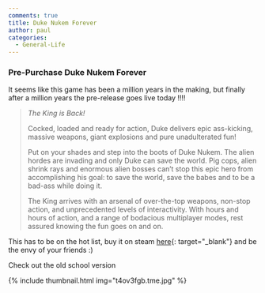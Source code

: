 ```yaml
---
comments: true
title: Duke Nukem Forever
author: paul
categories:
  - General-Life
---
```

### Pre-Purchase Duke Nukem Forever

It seems like this game has been a million years in the making, but finally after a million years the pre-release goes live today !!!!


> _The King is Back!_
> 
> Cocked, loaded and ready for action, Duke delivers epic ass-kicking, massive weapons, giant explosions and pure unadulterated fun!
> 
> Put on your shades and step into the boots of Duke Nukem. The alien hordes are invading and only Duke can save the world. Pig cops, alien shrink rays and enormous alien bosses can’t stop this epic hero from accomplishing his goal: to save the world, save the babes and to be a bad-ass while doing it.
> 
> The King arrives with an arsenal of over-the-top weapons, non-stop action, and unprecedented levels of interactivity. With hours and hours of action, and a range of bodacious multiplayer modes, rest assured knowing the fun goes on and on.

This has to be on the hot list, buy it on steam [here](http://store.steampowered.com/app/57900/){: target="_blank"} and be the envy of your friends :)

Check out the old school version 

{% include thumbnail.html img="t4ov3fgb.tme.jpg" %}